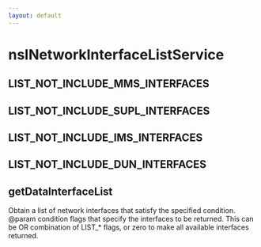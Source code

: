 ```yaml
---
layout: default
---
```


# nsINetworkInterfaceListService #

## LIST_NOT_INCLUDE_MMS_INTERFACES ##

## LIST_NOT_INCLUDE_SUPL_INTERFACES ##

## LIST_NOT_INCLUDE_IMS_INTERFACES ##

## LIST_NOT_INCLUDE_DUN_INTERFACES ##

## getDataInterfaceList ##

Obtain a list of network interfaces that satisfy the specified condition.
@param condition flags that specify the interfaces to be returned. This
       can be OR combination of LIST_* flags, or zero to make all available
       interfaces returned.

